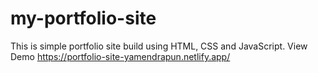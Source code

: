 # my-portfolio-site
This is simple portfolio site build using HTML, CSS and JavaScript.
View Demo
https://portfolio-site-yamendrapun.netlify.app/
